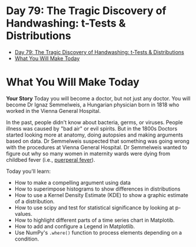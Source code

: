 # Day 79: The Tragic Discovery of Handwashing: t-Tests & Distributions

- [Day 79: The Tragic Discovery of Handwashing: t-Tests & Distributions](#day-79-the-tragic-discovery-of-handwashing-t-tests--distributions)
- [What You Will Make Today](#what-you-will-make-today)

# What You Will Make Today
**Your Story**
Today you will become a doctor, but not just any doctor. You will become Dr Ignaz Semmelweis, a Hungarian physician born in 1818 who worked in the Vienna General Hospital. 

In the past, people didn't know about bacteria, germs, or viruses. People illness was caused by "bad air" or evil spirits. But in the 1800s Doctors started looking more at anatomy, doing autopsies and making arguments based on data. Dr Semmelweis suspected that something was going wrong with the procedures at Vienna General Hospital. Dr Semmelweis wanted to figure out why so many women in maternity wards were dying from childbed fever (i.e., [puerperal fever](https://en.wikipedia.org/wiki/Postpartum_infections)).

Today you'll learn: 
- How to make a compelling argument using data
- How to superimpose histograms to show differences in distributions
- How to use a Kernel Density Estimate (KDE) to show a graphic estimate of a distribution.
- How to use scipy and test for statistical significance by looking at p-values. 
- How to highlight different parts of a time series chart in Matplotib.
- How to add and configure a Legend in Matplotlib.
- Use NumPy's `.where()` function to process elements depending on a condition.

